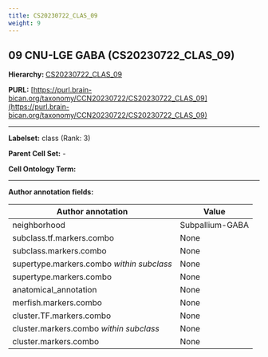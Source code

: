 ```yaml
---
title: CS20230722_CLAS_09
weight: 9
---
```

## 09 CNU-LGE GABA (CS20230722_CLAS_09)
<b>Hierarchy: </b>
[CS20230722_CLAS_09](../CS20230722_CLAS_09)

**PURL:** [https://purl.brain-bican.org/taxonomy/CCN20230722/CS20230722_CLAS_09](https://purl.brain-bican.org/taxonomy/CCN20230722/CS20230722_CLAS_09)

---


**Labelset:** class (Rank: 3)

**Parent Cell Set:** -



**Cell Ontology Term:** 

[MARKER GENES.]: #


---

[TRANSFERRED ANNOTATIONS.]: #


[AUTHOR ANNOTATION FIELDS.]: #


**Author annotation fields:**

| Author annotation | Value |
|-------------------|-------|
|neighborhood|Subpallium-GABA|
|subclass.tf.markers.combo|None|
|subclass.markers.combo|None|
|supertype.markers.combo _within subclass_|None|
|supertype.markers.combo|None|
|anatomical_annotation|None|
|merfish.markers.combo|None|
|cluster.TF.markers.combo|None|
|cluster.markers.combo _within subclass_|None|
|cluster.markers.combo|None|
